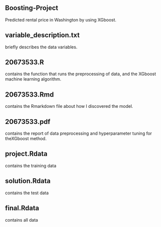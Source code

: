 ## Boosting-Project
Predicted rental price in Washington by using XGboost.

## variable_description.txt
briefly describes the data variables.

## 20673533.R 
contains the function that runs the preprocessing of data, and the XGboost machine learning algorithm.

## 20673533.Rmd 
contains the Rmarkdown file about how I discovered the model.

## 20673533.pdf
contains the report of data preprocessing and hyperparameter tuning for theXGboost method.

## project.Rdata
contains the training data

## solution.Rdata
contains the test data

## final.Rdata 
contains all data
